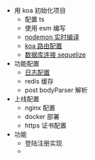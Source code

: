 - 用 koa 初始化项目
  - 配置 ts
  - 使用 esm 编写
  - [nodemon 实时编译](https://github.com/remy/nodemon)
  - [koa 路由配置](https://github.com/koajs/router/blob/master/API.md)
  - [数据库连接 sequelize](https://github.com/sequelize/sequelize)
- 功能配置
  - [日志配置](https://github.com/koajs/logger)
  - redis 缓存
  - post bodyParser 解析
- 上线配置
  - nginx 配置 
  - docker 部署
  - https 证书配置
- 功能
  - 登陆注册实现
  - 